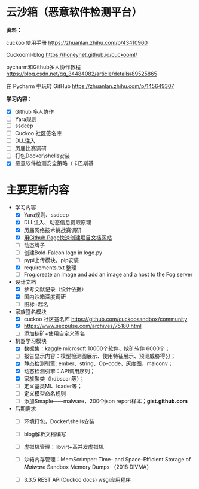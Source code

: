 # 云沙箱（恶意软件检测平台）


**资料：**

cuckoo 使用手册 https://zhuanlan.zhihu.com/p/43410960

Cuckooml-blog https://honeynet.github.io/cuckooml/

pycharm和Github多人协作教程 https://blog.csdn.net/qq_34484082/article/details/89525865

在 Pycharm 中玩转 GitHub https://zhuanlan.zhihu.com/p/145649307

**学习内容：**

- [x] Github 多人协作
- [ ] Yara规则
- [ ] ssdeep
- [ ] Cuckoo 社区签名库
- [ ] DLL注入
- [ ] 历届比赛调研
- [ ] 打包Docker\shells安装
- [x] 恶意软件检测安全策略（卡巴斯基

# 主要更新内容

+ 学习内容
  - [x] Yara规则、ssdeep
  - [x] DLL注入、动态信息提取原理
  - [x] 历届网络技术挑战赛调研
  - [x] [用Github Page快速创建项目文档网站](https://zhuanlan.zhihu.com/p/323457078)
  - [ ] 动态牌子
  - [ ] 创建Bold-Falcon logo in logo.py
  - [ ] pypi上传模块，pip安装
  - [x] requirements.txt 整理
  - [ ] Frog:create an image and add an image and a host to the Fog server

+ 设计文档
  + [x] 参考文献记录（设计依据）
  + [x] 国内沙箱深度调研
  + [ ] 图标+起名

+ 家族签名模块
  - [x] cuckoo 社区签名库 https://github.com/cuckoosandbox/community
  - [x] https://www.secpulse.com/archives/75180.html
  - [ ] 添加挖矿+使用自定义签名

+ 机器学习模块
  - [x] 数据集：kaggle microsoft 10000个软件、挖矿软件 6000个；
  - [ ] 报告显示内容：模型检测图展示、使用特征展示、预测威胁得分；
  - [x] 静态检测引擎: ember、string、Op-code、灰度图、malconv；
  - [x] 动态检测引擎：API调用序列；
  - [x] 家族聚类（hdbscan等）；
  - [ ] 定义基类Ml、loader等；
  - [ ] 定义模型命名规则
  - [ ] 添加Smaple——malware，200个json report样本；**gist.github.com**

+ 后期需求
  + [ ] 环境打包，Docker\shells安装
  + [ ] blog解析文档编写
  + [ ] 虚拟机管理：libvirt+高并发虚拟机
  + [ ] 沙箱内存管理：MemScrimper: Time- and Space-Efficient Storage of *Malware* Sandbox Memory Dumps （2018 DIVMA）
  + [ ] 3.3.5 REST API(Cuckoo docs) wsgi应用程序







